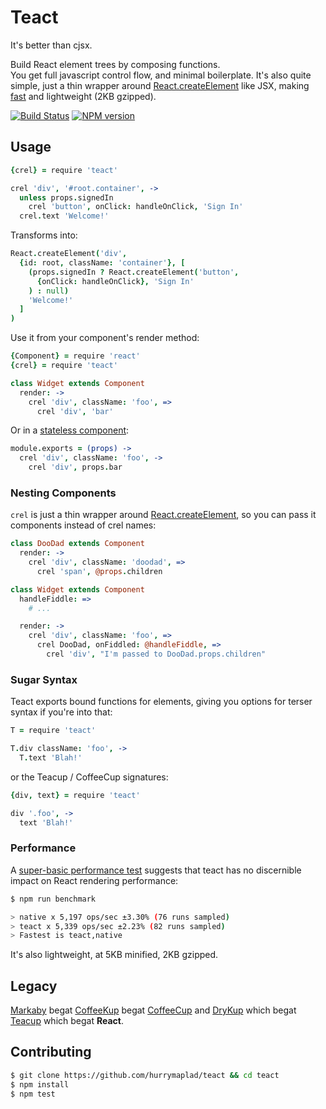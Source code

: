 # Teact

It's better than cjsx.

Build React element trees by composing functions.  
You get full javascript control flow, and minimal boilerplate.
It's also quite simple, just a thin wrapper around [React.createElement](https://facebook.github.io/react/docs/top-level-api.html#react.createelement) like JSX, making [fast](#performance) and lightweight (2KB gzipped).

[![Build Status](http://img.shields.io/travis/hurrymaplelad/teact.svg?style=flat-square)](https://travis-ci.org/hurrymaplelad/teact)
[![NPM version](http://img.shields.io/npm/v/teact.svg?style=flat-square)](https://www.npmjs.org/package/teact)

## Usage
```coffee
{crel} = require 'teact'

crel 'div', '#root.container', ->
  unless props.signedIn
    crel 'button', onClick: handleOnClick, 'Sign In'
  crel.text 'Welcome!'
```

Transforms into:

```coffee
React.createElement('div',
  {id: root, className: 'container'}, [
    (props.signedIn ? React.createElement('button',
      {onClick: handleOnClick}, 'Sign In'
    ) : null)
    'Welcome!'
  ]
)
```

Use it from your component's render method:
```coffee
{Component} = require 'react'
{crel} = require 'teact'

class Widget extends Component
  render: ->
    crel 'div', className: 'foo', =>
      crel 'div', 'bar'
```

Or in a [stateless component](https://facebook.github.io/react/docs/reusable-components.html#stateless-functions):

```coffee
module.exports = (props) ->
  crel 'div', className: 'foo', ->
    crel 'div', props.bar
```

### Nesting Components

`crel` is just a thin wrapper around [React.createElement](https://facebook.github.io/react/docs/top-level-api.html#react.createelement),
so you can pass it components instead of crel names:

```coffee
class DooDad extends Component
  render: ->
    crel 'div', className: 'doodad', =>
      crel 'span', @props.children

class Widget extends Component
  handleFiddle: =>
    # ...

  render: ->
    crel 'div', className: 'foo', =>
      crel DooDad, onFiddled: @handleFiddle, =>
        crel 'div', "I'm passed to DooDad.props.children"
```

### Sugar Syntax
Teact exports bound functions for elements, giving you options for
terser syntax if you're into that:

```coffee
T = require 'teact'

T.div className: 'foo', ->
  T.text 'Blah!'
```

or the Teacup / CoffeeCup signatures:

```coffee
{div, text} = require 'teact'

div '.foo', ->
  text 'Blah!'
```

### Performance

A [super-basic performance test](test/benchmarks/index.coffee) suggests that teact has no discernible impact on React rendering performance:

```sh
$ npm run benchmark

> native x 5,197 ops/sec ±3.30% (76 runs sampled)
> teact x 5,339 ops/sec ±2.23% (82 runs sampled)
> Fastest is teact,native
```

It's also lightweight, at 5KB minified, 2KB gzipped.  

Legacy
-------

[Markaby](http://github.com/markaby/markaby) begat [CoffeeKup](http://github.com/mauricemach/coffeekup) begat
[CoffeeCup](http://github.com/gradus/coffeecup) and [DryKup](http://github.com/mark-hahn/drykup) which begat
[Teacup](http://github.com/goodeggs/teacup) which begat **React**.

Contributing
-------------

```sh
$ git clone https://github.com/hurrymaplad/teact && cd teact
$ npm install
$ npm test
```
